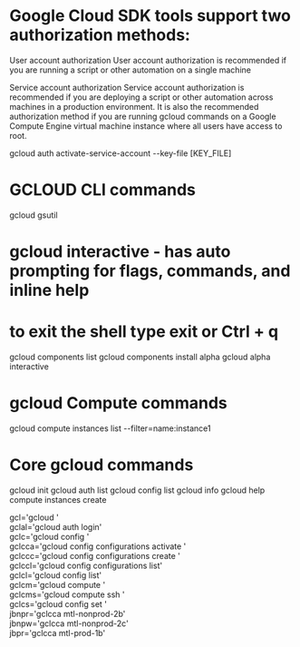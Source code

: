 # Google Cloud SDK tools support two authorization methods:
User account authorization
  User account authorization is recommended if you are running a script or other automation on a single machine

Service account authorization
  Service account authorization is recommended if you are deploying a script or other automation across machines in a production environment. It is also the recommended authorization method if you are running gcloud commands on a Google Compute Engine virtual machine instance where all users have access to root.

  gcloud auth activate-service-account --key-file [KEY_FILE]

# GCLOUD CLI commands
gcloud
gsutil

# gcloud interactive - has auto prompting for flags, commands, and inline help
# to exit the shell type exit or Ctrl + q
gcloud components list
gcloud components install alpha
gcloud alpha interactive

# gcloud Compute commands
gcloud compute instances list --filter=name:instance1

# Core gcloud commands
gcloud init
gcloud auth list
gcloud config list
gcloud info
gcloud help compute instances create


gcl='gcloud '   
gclal='gcloud auth login'  
gclc='gcloud config '  
gclcca='gcloud config configurations activate '  
gclccc='gcloud config configurations create '  
gclccl='gcloud config configurations list'  
gclcl='gcloud config list'  
gclcm='gcloud compute '  
gclcms='gcloud compute ssh '  
gclcs='gcloud config set '  
jbnpr='gclcca mtl-nonprod-2b'  
jbnpw='gclcca mtl-nonprod-2c'  
jbpr='gclcca mtl-prod-1b'  
